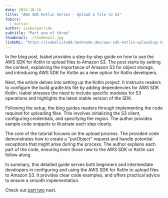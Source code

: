 ```yaml
---
date: 2024-10-16
title: "AWS SDK Kotlin Series - Upload a file to S3"
topics:
  - kotlin
author: isabelgarrido
subtitle: "Part one of three"
thumbnail: ./thumbnail.jpg
linkURL: "https://isabeliita90.hashnode.dev/aws-sdk-kotlin-uploading-to-s3"
---
```


In the blog post, Isabel provides a step-by-step guide on how to use the AWS SDK for Kotlin to upload files to Amazon S3. The post starts by setting the context, explaining the importance of Amazon S3 for object storage, and introducing AWS SDK for Kotlin as a new option for Kotlin developers.

Next, the article delves into setting up the Kotlin project. It instructs readers to configure the build.gradle.kts file by adding dependencies for AWS SDK Kotlin. Isabel stresses the need to include specific modules for S3 operations and highlights the latest stable version of the SDK.

Following the setup, the blog guides readers through implementing the code required for uploading files. This involves initializing the S3 client, configuring credentials, and specifying the region. The author provides sample code snippets to illustrate each step clearly.

The core of the tutorial focuses on the upload process. The provided code demonstrates how to create a "putObject" request and handle potential exceptions that might arise during the process. The author explains each part of the code, ensuring even those new to the AWS SDK or Kotlin can follow along.

In summary, this detailed guide serves both beginners and intermediate developers in configuring and using the AWS SDK for Kotlin to upload files to Amazon S3. It provides clear code examples, and offers practical advice to ensure a smooth implementation.

Check out [part two](../upload-a-file-to-s3-unit-test/) next.
